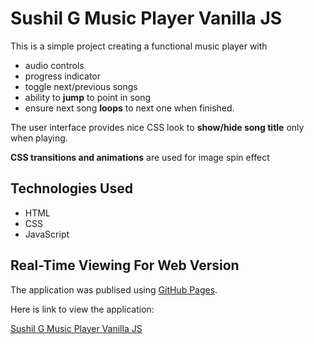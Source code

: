 # Sushil G Music Player Vanilla JS

This is a simple project creating a functional music player with 
- audio controls
- progress indicator
- toggle next/previous songs
- ability to **jump** to point in song
- ensure next song **loops** to next one when finished.

The user interface provides nice CSS look to **show/hide song title** only when playing.

**CSS transitions and animations** are used for image spin effect 

## Technologies Used

- HTML
- CSS 
- JavaScript

## Real-Time Viewing For Web Version

The application was publised using [GitHub Pages](https://pages.github.com/). 

Here is link to view the application:

[Sushil G Music Player Vanilla JS](https://susgupta.github.io/music_player_js/index.html)
